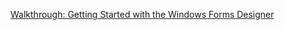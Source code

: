 [Walkthrough: Getting Started with the Windows Forms Designer](https://msdn.microsoft.com/en-us/library/9ew6tzdt(v=vs.100).aspx)